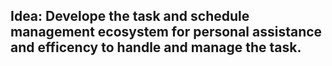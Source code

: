 ## Idea: Develope the task and schedule management ecosystem for personal assistance and efficency to handle and manage the task.
